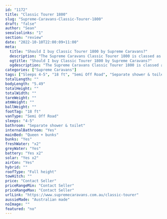 ```yaml
---
id: "1172"
title: "Classic Tourer 1800"
slug: "Supreme-Caravans-Classic-Tourer-1800"
draft: "false"
author: "Sean"
seealsolinks: "1"
section: "review"
date: "2022-10-10T22:00:09+11:00"
meta:
  title: "Should I buy Classic Tourer 1800 by Supreme Caravans?"
  description: "The Supreme Caravans Classic Tourer 1800 is classed as Semi Off Road, and sleeps 4-5 people. It is Australian made and comes in at 18 ft. It generally has Separate shower & toilet."
  ogtitle: "Should I buy Classic Tourer 1800 by Supreme Caravans?"
  ogdescription: "The Supreme Caravans Classic Tourer 1800 is classed as Semi Off Road, and sleeps 4-5 people. It is Australian made and comes in at 18 ft. It generally has Separate shower & toilet."
categories: ["Supreme Caravans"]
tags: ["Sleeps 4-5", "18 ft", "Semi Off Road", "Separate shower & toilet", "Full height", "Price Unknown", "Australian made"]
totalLength: ""
bodyLength: "5.49"
totalHeight: ""
totalWidth: ""
tareWeight: ""
atmWeight: ""
ballWeight: ""
footTag: "18 ft"
vanType: "Semi Off Road"
sleeps: "4-5"
bathroom: "Separate shower & toilet"
internalBathroom: "Yes"
mainBed: "Queen + bunks"
bunks: "Yes"
freshWater: "x2"
greyWater: "Yes"
battery: "Yes x2"
solar: "Yes x2"
airCon: "Yes"
hybrid: ""
roofType: "Full height"
towHitch: ""
price: "Contact Seller"
priceRangeMin: "Contact Seller"
priceRangeMax: "Contact Seller"
urlLink: "https://www.supremecaravans.com.au/classic-tourer"
aussieMade: "Australian made"
noImage: ""
featured: "no"
---
```

